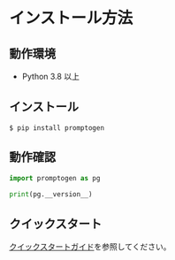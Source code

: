 # インストール方法

## 動作環境

- Python 3.8 以上

## インストール

```console
$ pip install promptogen
```

## 動作確認

```python
import promptogen as pg

print(pg.__version__)
```

## クイックスタート

[クイックスタートガイド](quickstart)を参照してください。
